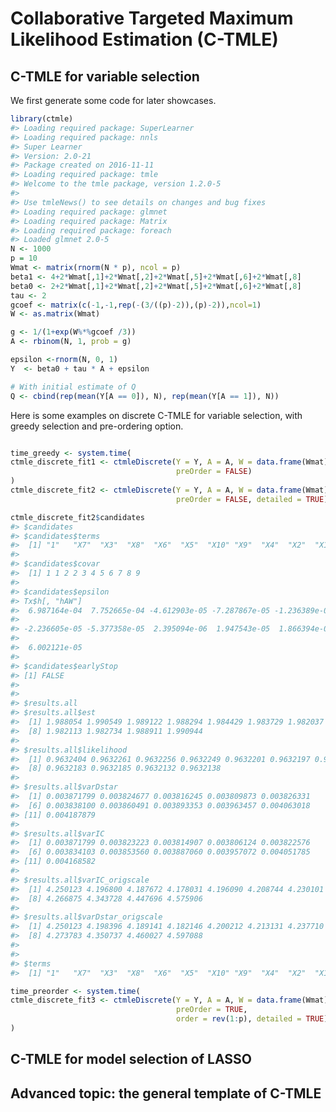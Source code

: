 
<!-- README.md is generated from README.Rmd. Please edit that file -->
Collaborative Targeted Maximum Likelihood Estimation (C-TMLE)
=============================================================

C-TMLE for variable selection
-----------------------------

We first generate some code for later showcases.

``` r
library(ctmle)
#> Loading required package: SuperLearner
#> Loading required package: nnls
#> Super Learner
#> Version: 2.0-21
#> Package created on 2016-11-11
#> Loading required package: tmle
#> Welcome to the tmle package, version 1.2.0-5
#> 
#> Use tmleNews() to see details on changes and bug fixes
#> Loading required package: glmnet
#> Loading required package: Matrix
#> Loading required package: foreach
#> Loaded glmnet 2.0-5
N <- 1000
p = 10
Wmat <- matrix(rnorm(N * p), ncol = p)
beta1 <- 4+2*Wmat[,1]+2*Wmat[,2]+2*Wmat[,5]+2*Wmat[,6]+2*Wmat[,8]
beta0 <- 2+2*Wmat[,1]+2*Wmat[,2]+2*Wmat[,5]+2*Wmat[,6]+2*Wmat[,8]
tau <- 2
gcoef <- matrix(c(-1,-1,rep(-(3/((p)-2)),(p)-2)),ncol=1)
W <- as.matrix(Wmat)

g <- 1/(1+exp(W%*%gcoef /3))
A <- rbinom(N, 1, prob = g)

epsilon <-rnorm(N, 0, 1)
Y  <- beta0 + tau * A + epsilon

# With initial estimate of Q
Q <- cbind(rep(mean(Y[A == 0]), N), rep(mean(Y[A == 1]), N))
```

Here is some examples on discrete C-TMLE for variable selection, with greedy selection and pre-ordering option.

``` r

time_greedy <- system.time(
ctmle_discrete_fit1 <- ctmleDiscrete(Y = Y, A = A, W = data.frame(Wmat), Q = Q,
                                     preOrder = FALSE)
)
ctmle_discrete_fit2 <- ctmleDiscrete(Y = Y, A = A, W = data.frame(Wmat),
                                     preOrder = FALSE, detailed = TRUE)

ctmle_discrete_fit2$candidates
#> $candidates
#> $candidates$terms
#>  [1] "1"   "X7"  "X3"  "X8"  "X6"  "X5"  "X10" "X9"  "X4"  "X2"  "X1" 
#> 
#> $candidates$covar
#>  [1] 1 1 2 2 3 4 5 6 7 8 9
#> 
#> $candidates$epsilon
#> Tx$h[, "hAW"]                                                         
#>  6.987164e-04  7.752665e-04 -4.612903e-05 -7.287867e-05 -1.236389e-04 
#>                                                                       
#> -2.236605e-05 -5.377358e-05  2.395094e-06  1.947543e-05  1.866394e-04 
#>               
#>  6.002121e-05 
#> 
#> $candidates$earlyStop
#> [1] FALSE
#> 
#> 
#> $results.all
#> $results.all$est
#>  [1] 1.988054 1.990549 1.989122 1.988294 1.984429 1.983729 1.982037
#>  [8] 1.982113 1.982734 1.988911 1.990944
#> 
#> $results.all$likelihood
#>  [1] 0.9632404 0.9632261 0.9632256 0.9632249 0.9632201 0.9632197 0.9632183
#>  [8] 0.9632183 0.9632185 0.9632132 0.9632138
#> 
#> $results.all$varDstar
#>  [1] 0.003871799 0.003824677 0.003816245 0.003809873 0.003826331
#>  [6] 0.003838100 0.003860491 0.003893353 0.003963457 0.004063018
#> [11] 0.004187879
#> 
#> $results.all$varIC
#>  [1] 0.003871799 0.003823223 0.003814907 0.003806124 0.003822576
#>  [6] 0.003834103 0.003853560 0.003887060 0.003957072 0.004051785
#> [11] 0.004168582
#> 
#> $results.all$varIC_origscale
#>  [1] 4.250123 4.196800 4.187672 4.178031 4.196090 4.208744 4.230101
#>  [8] 4.266875 4.343728 4.447696 4.575906
#> 
#> $results.all$varDstar_origscale
#>  [1] 4.250123 4.198396 4.189141 4.182146 4.200212 4.213131 4.237710
#>  [8] 4.273783 4.350737 4.460027 4.597088
#> 
#> 
#> $terms
#>  [1] "1"   "X7"  "X3"  "X8"  "X6"  "X5"  "X10" "X9"  "X4"  "X2"  "X1"

time_preorder <- system.time(
ctmle_discrete_fit3 <- ctmleDiscrete(Y = Y, A = A, W = data.frame(Wmat), Q = Q,
                                     preOrder = TRUE,
                                     order = rev(1:p), detailed = TRUE)
)
```

C-TMLE for model selection of LASSO
-----------------------------------

Advanced topic: the general template of C-TMLE
----------------------------------------------
